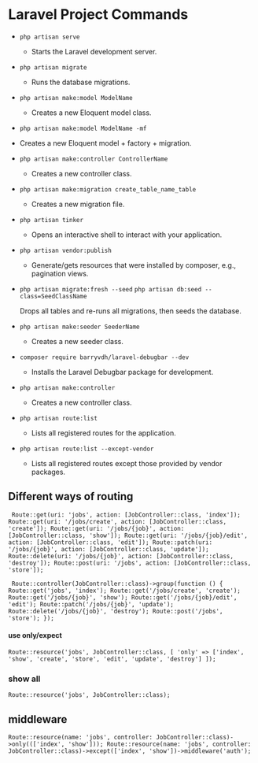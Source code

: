 # Laravel Project Commands

-   `php artisan serve`

    -   Starts the Laravel development server.

-   `php artisan migrate`

    -   Runs the database migrations.

-   `php artisan make:model ModelName`

    -   Creates a new Eloquent model class.

-   `php artisan make:model ModelName -mf`

-   Creates a new Eloquent model + factory + migration.

-   `php artisan make:controller ControllerName`

    -   Creates a new controller class.

-   `php artisan make:migration create_table_name_table`

    -   Creates a new migration file.

-   `php artisan tinker`

    -   Opens an interactive shell to interact with your application.

-   `php artisan vendor:publish`

    -   Generate/gets resources that were installed by composer, e.g., pagination views.

-   `php artisan migrate:fresh --seed`
    `php artisan db:seed --class=SeedClassName`

    Drops all tables and re-runs all migrations, then seeds the database.

-   `php artisan make:seeder SeederName`

    -   Creates a new seeder class.

-   `composer require barryvdh/laravel-debugbar --dev`

    -   Installs the Laravel Debugbar package for development.

-   `php artisan make:controller`

    -   Creates a new controller class.

-   `php artisan route:list`

    -   Lists all registered routes for the application.

-   `php artisan route:list --except-vendor`

    -   Lists all registered routes except those provided by vendor packages.

## Different ways of routing

`
Route::get(uri: 'jobs', action: [JobController::class, 'index']);
Route::get(uri: '/jobs/create', action: [JobController::class, 'create']);
Route::get(uri: '/jobs/{job}', action: [JobController::class, 'show']);
Route::get(uri: '/jobs/{job}/edit', action: [JobController::class, 'edit']);
Route::patch(uri: '/jobs/{job}', action: [JobController::class, 'update']);
Route::delete(uri: '/jobs/{job}', action: [JobController::class, 'destroy']);
Route::post(uri: '/jobs', action: [JobController::class, 'store']);`

`
Route::controller(JobController::class)->group(function () {
    Route::get('jobs', 'index');
    Route::get('/jobs/create', 'create');
    Route::get('/jobs/{job}', 'show');
    Route::get('/jobs/{job}/edit', 'edit');
    Route::patch('/jobs/{job}', 'update');
    Route::delete('/jobs/{job}', 'destroy');
    Route::post('/jobs', 'store');
});`

#### use only/expect

`Route::resource('jobs', JobController::class, [
    'only' => ['index', 'show', 'create', 'store', 'edit', 'update', 'destroy']
]);`

### show all

`Route::resource('jobs', JobController::class);`

## middleware

`Route::resource(name: 'jobs', controller: JobController::class)->only((['index', 'show']));
Route::resource(name: 'jobs', controller: JobController::class)->except(['index', 'show'])->middleware('auth');`
